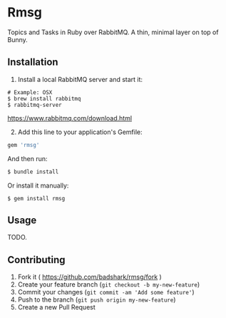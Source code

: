 # Rmsg

Topics and Tasks in Ruby over RabbitMQ. A thin, minimal layer on top of Bunny.

## Installation

1. Install a local RabbitMQ server and start it:
```
# Example: OSX
$ brew install rabbitmq
$ rabbitmq-server
```
https://www.rabbitmq.com/download.html

2. Add this line to your application's Gemfile:
```ruby
gem 'rmsg'
```
And then run:
```ruby
$ bundle install
```
Or install it manually:
```
$ gem install rmsg
```

## Usage

TODO.

## Contributing

1. Fork it ( https://github.com/badshark/rmsg/fork )
2. Create your feature branch (`git checkout -b my-new-feature`)
3. Commit your changes (`git commit -am 'Add some feature'`)
4. Push to the branch (`git push origin my-new-feature`)
5. Create a new Pull Request

